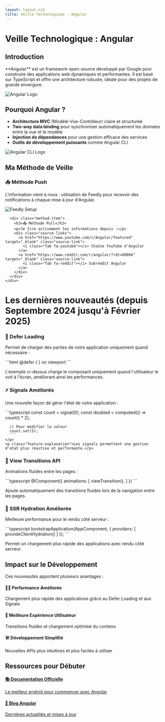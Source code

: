 ```yaml
---
layout: layout.njk
title: Veille Technologique - Angular
---
```


<div class="container">

# Veille Technologique : Angular <i class="fa-brands fa-angular"></i>

<div class="intro-section">
  <div class="intro-card">
    <h2>Introduction</h2>
    <p>**Angular** est un framework open-source développé par Google pour construire des applications web dynamiques et performantes. Il est basé sur TypeScript et offre une architecture robuste, idéale pour des projets de grande envergure.</p>
    <img src="/assets/images/angular-19.png" id="angular-logo" class="angular-img" alt="Angular Logo">
  </div>

  <div class="intro-card">
    <h2>Pourquoi Angular ?</h2>
    <ul class="features-list">
      <li><strong>Architecture MVC</strong> (Modèle-Vue-Contrôleur) claire et structurée</li>
      <li><strong>Two-way data binding</strong> pour synchroniser automatiquement les données entre la vue et le modèle</li>
      <li><strong>Injection de dépendances</strong> pour une gestion efficace des services</li>
      <li><strong>Outils de développement puissants</strong> comme Angular CLI</li>
    </ul>
    <img src="/assets/images/angular-cli.png" id="angular-cli-logo" class="angular-img" alt="Angular CLI Logo">
  </div>
</div>

<div class="veille-methods">
  <div class="method-card">
    <h2>Ma Méthode de Veille</h2>
    <div class="method-content">
      <div class="method-item">
        <h3>📥 Méthode Push</h3>
        <p>L'information vient à nous : utilisation de Feedly pour recevoir des notifications à chaque mise à jour d'Angular.</p>
        <img src="/assets/images/feedly-setup.png" class="method-img" alt="Feedly Setup">
      </div>
      
      <div class="method-item">
        <h3>📤 Méthode Pull</h3>
        <p>Je tire activement les informations depuis :</p>
        <div class="source-links">
          <a href="https://www.youtube.com/c/Angular/featured" target="_blank" class="source-link">
            <i class="fab fa-youtube"></i> Chaîne YouTube d'Angular
          </a>
          <a href="https://www.reddit.com/r/angular/?rdt=60866" target="_blank" class="source-link">
            <i class="fab fa-reddit"></i> Subreddit Angular
          </a>
        </div>
      </div>
    </div>
  </div>
</div>

<h1 class="updates-title">Les dernières nouveautés (depuis Septembre 2024 jusqu'à Février 2025)</h1>

<div class="feature-grid">
  <div class="feature-card">
    <h3>🚀 Defer Loading</h3>
    <p>Permet de charger des parties de votre application uniquement quand nécessaire :</p>
    <div class="code-example">
      ```html
      @defer {
        <heavy-component />
      } on viewport
      ```
    </p>
    <p class="feature-explanation">L'exemple ci-dessus charge le composant uniquement quand l'utilisateur le voit à l'écran, améliorant ainsi les performances.</p>
  </div>

  <div class="feature-card">
    <h3>⚡️ Signals Améliorés</h3>
    <p>Une nouvelle façon de gérer l'état de votre application :</p>
    <div class="code-example">
      ```typescript
      const count = signal(0);
      const doubled = computed(() => count() * 2);
      
      // Pour modifier la valeur
      count.set(5);
      ```
    </p>
    <p class="feature-explanation">Les signals permettent une gestion d'état plus réactive et performante.</p>
  </div>

  <div class="feature-card">
    <h3>🎨 View Transitions API</h3>
    <p>Animations fluides entre les pages :</p>
    <div class="code-example">
      ```typescript
      @Component({
        animations: [
          viewTransition(),
        ]
      })
      ```
    </p>
    <p class="feature-explanation">Ajoute automatiquement des transitions fluides lors de la navigation entre les pages.</p>
  </div>

  <div class="feature-card">
    <h3>🔄 SSR Hydration Améliorée</h3>
    <p>Meilleure performance pour le rendu côté serveur :</p>
    <div class="code-example">
      ```typescript
      bootstrapApplication(AppComponent, {
        providers: [
          provideClientHydration()
        ]
      });
      ```
    </p>
    <p class="feature-explanation">Permet un chargement plus rapide des applications avec rendu côté serveur.</p>
  </div>
</div>

## Impact sur le Développement

Ces nouveautés apportent plusieurs avantages :

<div class="benefits-list">
  <div class="benefit-item">
    <h4>🏃‍♂️ Performance Améliorée</h4>
    <p>Chargement plus rapide des applications grâce au Defer Loading et aux Signals</p>
  </div>

  <div class="benefit-item">
    <h4>📱 Meilleure Expérience Utilisateur</h4>
    <p>Transitions fluides et chargement optimisé du contenu</p>
  </div>

  <div class="benefit-item">
    <h4>🛠️ Développement Simplifié</h4>
    <p>Nouvelles APIs plus intuitives et plus faciles à utiliser</p>
  </div>
</div>

## Ressources pour Débuter

<div class="resources-grid">
  <a href="https://angular.dev" class="resource-card" target="_blank">
    <h4>📚 Documentation Officielle</h4>
    <p>Le meilleur endroit pour commencer avec Angular</p>
  </a>

  <a href="https://blog.angular.io" class="resource-card" target="_blank">
    <h4>📰 Blog Angular</h4>
    <p>Dernières actualités et mises à jour</p>
  </a>
</div>

</div>
